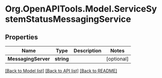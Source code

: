 # Org.OpenAPITools.Model.ServiceSystemStatusMessagingService

## Properties

Name | Type | Description | Notes
------------ | ------------- | ------------- | -------------
**MessagingServer** | **string** |  | [optional] 

[[Back to Model list]](../README.md#documentation-for-models) [[Back to API list]](../README.md#documentation-for-api-endpoints) [[Back to README]](../README.md)

